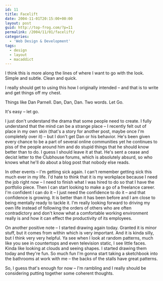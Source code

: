 ```yaml
---
id: 11
title: Facelift
date: 2004-11-01T20:15:00+00:00
layout: post
guid: http://top-frog.com/?p=11
permalink: /2004/11/01/facelift/
categories:
  - 'Web Design & Development'
tags:
  - design
  - layout
  - macaddict
---
```

I think this is more along the lines of where I want to go with the look. Simple and subtle. Clean and quick.

I really should get to using this how I originally intended – and that is to write and get things off my chest.

Things like Dan Parnell. Dan, Dan, Dan. Two words. Let Go.

It's easy – let go.

I just don't understand the drama that some people need to create. I fully understand that the mind can be a strange place – I recently felt out of place in my own skin (that's a story for another post, maybe once I'm completely over it) – but I don't get Dan or his behavior. He's been given every chance to be a part of several online communities yet he continues to piss of the people around him and do stupid things that he should know better than to do. I guess I should leave it at that. He's sent a cease and decist letter to the Clubhouse forums, which is absolutely absurd, so who knows what he'll do about a blog post that nobody else reads.

In other events – I'm getting sick again. I can't remember getting sick this much ever in my life. I'd hate to think that it is my workplace because I need the job right now – I need to finish what I was hired to do so that I have the portfolio piece. Then I can start looking to make a go of a freelance career. I'm confident I can do it – I just need the confidence to do it – and that confidence is growing. It is better than it has been before and I am close to being mentally ready to tackle it. I'm really looking forward to driving my own life instead of following the orders of others who are often contradictory and don't know what a comfortable working environment really is and how it can effect the productivity of its employees. 

On another positive note – I started drawing again today. Granted it is minor stuff, but it comes from within which is very important. And it is kinda silly, but I think very very helpful. Ya see when I look at random patterns, much like you see in countertops and even television static, I see little faces. Kinda like looking at clouds and seeing shapes. I started drawing them today and they're fun. So much fun I'm gonna start taking a sketchbook into the bathrooms at work with me – the backs of the stalls have great patterns.

So, I guess that's enough for now – I'm rambling and I really should be considering putting together some coherent thoughts.
